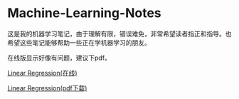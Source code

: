 Machine-Learning-Notes
======================

这是我的机器学习笔记，由于理解有限，错误难免，非常希望读者指正和指导。也希望这些笔记能够帮助一些正在学机器学习的朋友。

在线版显示好像有问题，建议下pdf。

[Linear Regression(在线)](http://narutoacm.github.io/2015/01/04/lr.html)

[Linear Regression(pdf下载)](https://github.com/narutoacm/Machine-Learning-Notes/raw/master/pdf/lr.pdf)
